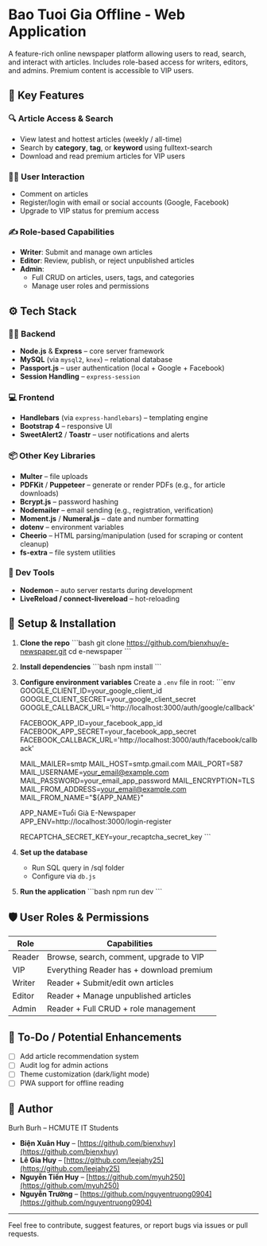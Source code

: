 
# Bao Tuoi Gia Offline - Web Application

A feature-rich online newspaper platform allowing users to read, search, and interact with articles. Includes role-based access for writers, editors, and admins. Premium content is accessible to VIP users.

## 🧠 Key Features

### 🔍 Article Access & Search
- View latest and hottest articles (weekly / all-time)
- Search by **category**, **tag**, or **keyword** using fulltext-search
- Download and read premium articles for VIP users

### 🧑‍💬 User Interaction
- Comment on articles
- Register/login with email or social accounts (Google, Facebook)
- Upgrade to VIP status for premium access

### ✍️ Role-based Capabilities
- **Writer**: Submit and manage own articles
- **Editor**: Review, publish, or reject unpublished articles
- **Admin**: 
  - Full CRUD on articles, users, tags, and categories
  - Manage user roles and permissions

## ⚙️ Tech Stack

### 👨‍💻 Backend
- **Node.js** & **Express** – core server framework
- **MySQL** (via `mysql2`, `knex`) – relational database
- **Passport.js** – user authentication (local + Google + Facebook)
- **Session Handling** – `express-session`

### 💻 Frontend
- **Handlebars** (via `express-handlebars`) – templating engine
- **Bootstrap 4** – responsive UI
- **SweetAlert2** / **Toastr** – user notifications and alerts

### 📦 Other Key Libraries
- **Multer** – file uploads
- **PDFKit** / **Puppeteer** – generate or render PDFs (e.g., for article downloads)
- **Bcrypt.js** – password hashing
- **Nodemailer** – email sending (e.g., registration, verification)
- **Moment.js** / **Numeral.js** – date and number formatting
- **dotenv** – environment variables
- **Cheerio** – HTML parsing/manipulation (used for scraping or content cleanup)
- **fs-extra** – file system utilities

### 🔧 Dev Tools
- **Nodemon** – auto server restarts during development
- **LiveReload / connect-livereload** – hot-reloading

## 🧪 Setup & Installation

1. **Clone the repo**
   \`\`\`bash
   git clone https://github.com/bienxhuy/e-newspaper.git
   cd e-newspaper
   \`\`\`

2. **Install dependencies**
   \`\`\`bash
   npm install
   \`\`\`

3. **Configure environment variables**
   Create a `.env` file in root:
   \`\`\`env
   GOOGLE_CLIENT_ID=your_google_client_id
   GOOGLE_CLIENT_SECRET=your_google_client_secret
   GOOGLE_CALLBACK_URL='http://localhost:3000/auth/google/callback'

   FACEBOOK_APP_ID=your_facebook_app_id
   FACEBOOK_APP_SECRET=your_facebook_app_secret
   FACEBOOK_CALLBACK_URL='http://localhost:3000/auth/facebook/callback'

   MAIL_MAILER=smtp
   MAIL_HOST=smtp.gmail.com
   MAIL_PORT=587
   MAIL_USERNAME=your_email@example.com
   MAIL_PASSWORD=your_email_app_password
   MAIL_ENCRYPTION=TLS
   MAIL_FROM_ADDRESS=your_email@example.com
   MAIL_FROM_NAME="${APP_NAME}"

   APP_NAME=Tuổi Già E-Newspaper
   APP_ENV=http://localhost:3000/login-register

   RECAPTCHA_SECRET_KEY=your_recaptcha_secret_key
   \`\`\`

4. **Set up the database**
   - Run SQL query in /sql folder
   - Configure via `db.js`

5. **Run the application**
   \`\`\`bash
   npm run dev
   \`\`\`

## 🛡️ User Roles & Permissions

| Role    | Capabilities                             |
|---------|------------------------------------------|
| Reader  | Browse, search, comment, upgrade to VIP  |
| VIP     | Everything Reader has + download premium |
| Writer  | Reader + Submit/edit own articles        |
| Editor  | Reader + Manage unpublished articles     |
| Admin   | Reader + Full CRUD + role management     |

## 📝 To-Do / Potential Enhancements

- [ ] Add article recommendation system
- [ ] Audit log for admin actions
- [ ] Theme customization (dark/light mode)
- [ ] PWA support for offline reading

## 👤 Author

Burh Burh – HCMUTE IT Students  
- **Biện Xuân Huy** – [https://github.com/bienxhuy](https://github.com/bienxhuy)
- **Lê Gia Huy** – [https://github.com/leejahy25](https://github.com/leejahy25)
- **Nguyễn Tiến Huy** – [https://github.com/myuh250](https://github.com/myuh250)
- **Nguyễn Trường** – [https://github.com/nguyentruong0904](https://github.com/nguyentruong0904)

---

Feel free to contribute, suggest features, or report bugs via issues or pull requests.

